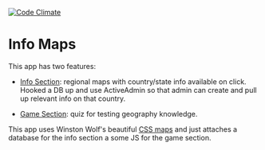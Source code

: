 [![Code Climate](https://codeclimate.com/github/taylorkearns/info-maps.png)](https://codeclimate.com/github/taylorkearns/info-maps)

# Info Maps

This app has two features:

* [Info Section](http://info-maps.herokuapp.com/regions/): regional maps with country/state info available on click. Hooked a DB up and 
use ActiveAdmin so that admin can create and pull up relevant info on that country.

* [Game Section](http://info-maps.herokuapp.com/games/1/): quiz for testing geography knowledge.

This app uses Winston Wolf's beautiful [CSS maps](http://winstonwolf.pl/clickable-maps/europe.html)
and just attaches a database for the info section a some JS for the game section.
